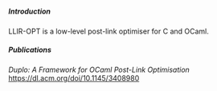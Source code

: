 ##### Introduction

LLIR-OPT is a low-level post-link optimiser for C and OCaml.

##### Publications

*Duplo: A Framework for OCaml Post-Link Optimisation* https://dl.acm.org/doi/10.1145/3408980
